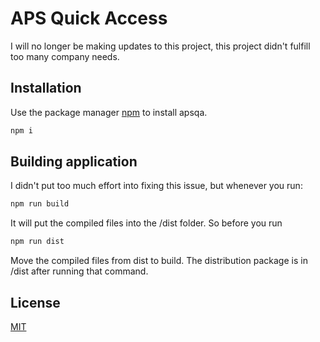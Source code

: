 
# APS Quick Access

I will no longer be making updates to this project, this project didn't fulfill too many company needs.

## Installation

Use the package manager [npm](https://www.npmjs.com/) to install apsqa.

```bash
npm i
```

## Building application
I didn't put too much effort into fixing this issue, but whenever you run:
```bash
npm run build
```
It will put the compiled files into the /dist folder.  So before you run
```bash
npm run dist
```
Move the compiled files from dist to build.  The distribution package is in /dist after running that command.

## License
[MIT](https://choosealicense.com/licenses/mit/)
